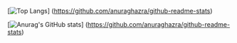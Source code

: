 [![Top Langs](https://github-readme-stats.vercel.app/api/top-langs/?username={n-hirahara}&layout=compact)]
(https://github.com/anuraghazra/github-readme-stats)

[![Anurag's GitHub stats](https://github-readme-stats.vercel.app/api?username={n-hirahara})]
(https://github.com/anuraghazra/github-readme-stats)

